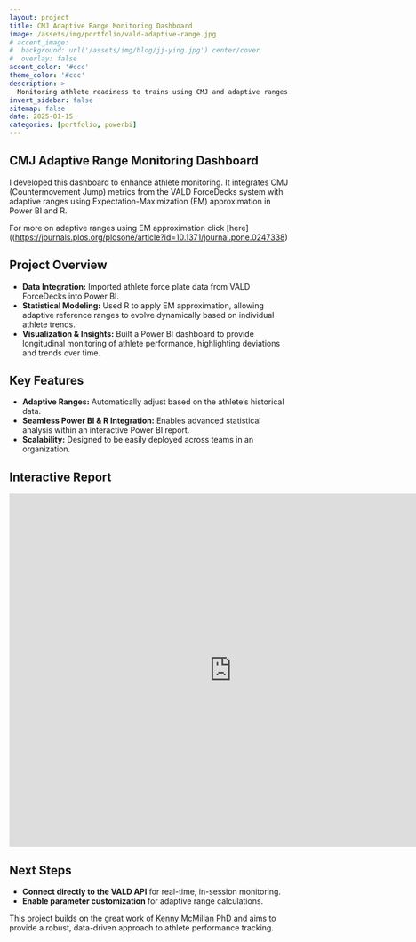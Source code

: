 ```yaml
---
layout: project
title: CMJ Adaptive Range Monitoring Dashboard
image: /assets/img/portfolio/vald-adaptive-range.jpg
# accent_image: 
#  background: url('/assets/img/blog/jj-ying.jpg') center/cover
#  overlay: false
accent_color: '#ccc'
theme_color: '#ccc'
description: >
  Monitoring athlete readiness to trains using CMJ and adaptive ranges.
invert_sidebar: false
sitemap: false
date: 2025-01-15
categories: [portfolio, powerbi]
---
```

## CMJ Adaptive Range Monitoring Dashboard
I developed this dashboard to enhance athlete monitoring. It integrates CMJ (Countermovement Jump) metrics from the VALD ForceDecks system with adaptive ranges using Expectation-Maximization (EM) approximation in Power BI and R.

For more on adaptive ranges using EM approximation click [here]((https://journals.plos.org/plosone/article?id=10.1371/journal.pone.0247338)

## Project Overview
- **Data Integration:** Imported athlete force plate data from VALD ForceDecks into Power BI.
- **Statistical Modeling:** Used R to apply EM approximation, allowing adaptive reference ranges to evolve dynamically based on individual athlete trends.
- **Visualization & Insights:** Built a Power BI dashboard to provide longitudinal monitoring of athlete performance, highlighting deviations and trends over time.

## Key Features
- **Adaptive Ranges:** Automatically adjust based on the athlete’s historical data.
- **Seamless Power BI & R Integration:** Enables advanced statistical analysis within an interactive Power BI report.
- **Scalability:** Designed to be easily deployed across teams in an organization.

## Interactive Report

<iframe title="CMJ Monitoring Report (With Pre Calc Adaptive Range)" width="800" height="636" src="https://app.powerbi.com/view?r=eyJrIjoiNzJhMWY4ZTctMmY2Zi00MTRjLWI2OTktZjAyNDBiOTUzYzVjIiwidCI6IjRlNDc4YWIwLWFjYWUtNGRiNS1hYjA4LTQ0ZjdlOTliNDc1MiJ9" frameborder="0" allowFullScreen="true"></iframe>

## Next Steps
- **Connect directly to the VALD API** for real-time, in-session monitoring.
- **Enable parameter customization** for adaptive range calculations.


This project builds on the great work of [Kenny McMillan PhD](https://lnkd.in/dyUSkZsU) and aims to provide a robust, data-driven approach to athlete performance tracking. 



